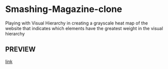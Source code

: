 # Smashing-Magazine-clone
Playing with Visual Hierarchy in
creating a grayscale heat map of the website that indicates which elements have the greatest weight in the visual hierarchy

## PREVIEW
[link](https://Smashing-Magazine-clone.denniscodes.repl.co)
